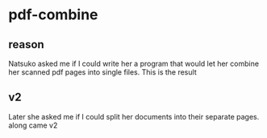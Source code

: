 # pdf-combine

## reason
Natsuko asked me if I could write her a program that would let her combine her scanned pdf pages into single files.  This is the result

## v2
Later she asked me if I could split her documents into their separate pages.  along came v2
